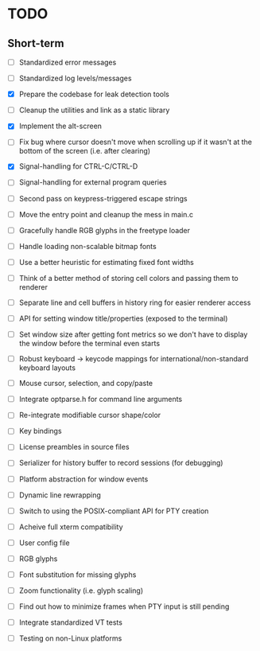 # TODO

## Short-term

- [ ] Standardized error messages
- [ ] Standardized log levels/messages
- [x] Prepare the codebase for leak detection tools
- [ ] Cleanup the utilities and link as a static library
- [x] Implement the alt-screen
- [ ] Fix bug where cursor doesn't move when scrolling up if it wasn't at the bottom of the screen (i.e. after clearing)
- [x] Signal-handling for CTRL-C/CTRL-D
- [ ] Signal-handling for external program queries
- [ ] Second pass on keypress-triggered escape strings
- [ ] Move the entry point and cleanup the mess in main.c
- [ ] Gracefully handle RGB glyphs in the freetype loader
- [ ] Handle loading non-scalable bitmap fonts
- [ ] Use a better heuristic for estimating fixed font widths
- [ ] Think of a better method of storing cell colors and passing them to renderer
- [ ] Separate line and cell buffers in history ring for easier renderer access
- [ ] API for setting window title/properties (exposed to the terminal)
- [ ] Set window size after getting font metrics so we don't have to display the window before the terminal even starts
- [ ] Robust keyboard -> keycode mappings for international/non-standard keyboard layouts
- [ ] Mouse cursor, selection, and copy/paste
- [ ] Integrate optparse.h for command line arguments
- [ ] Re-integrate modifiable cursor shape/color
- [ ] Key bindings
- [ ] License preambles in source files
- [ ] Serializer for history buffer to record sessions (for debugging)
- [ ] Platform abstraction for window events
- [ ] Dynamic line rewrapping
- [ ] Switch to using the POSIX-compliant API for PTY creation
- [ ] Acheive full xterm compatibility
- [ ] User config file
- [ ] RGB glyphs
- [ ] Font substitution for missing glyphs
- [ ] Zoom functionality (i.e. glyph scaling)
- [ ] Find out how to minimize frames when PTY input is still pending
- [ ] Integrate standardized VT tests
- [ ] Testing on non-Linux platforms

